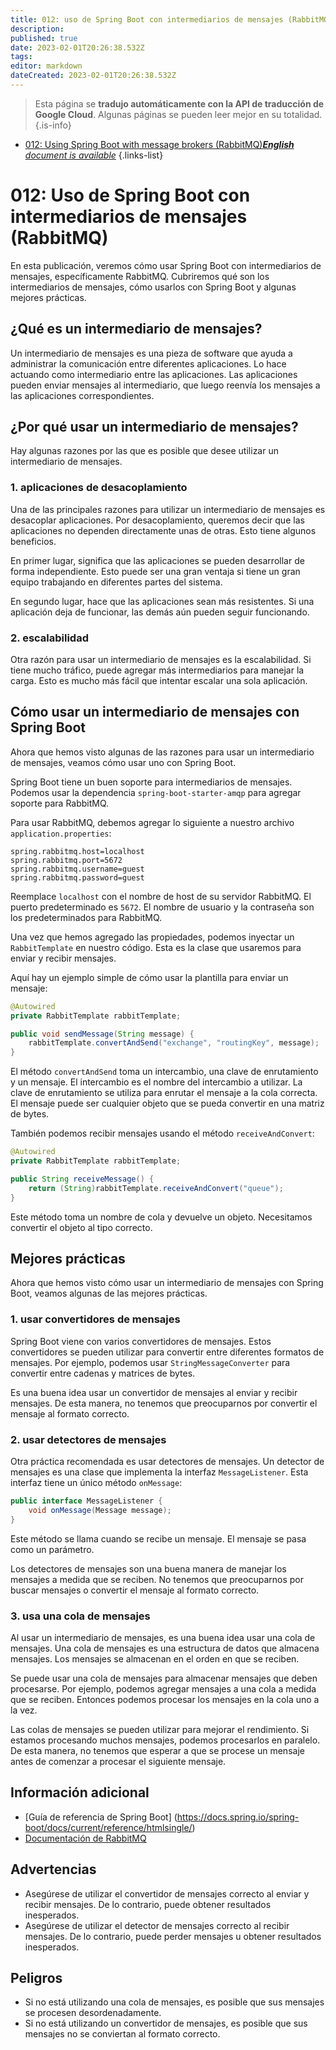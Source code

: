 ```yaml
---
title: 012: uso de Spring Boot con intermediarios de mensajes (RabbitMQ)
description: 
published: true
date: 2023-02-01T20:26:38.532Z
tags: 
editor: markdown
dateCreated: 2023-02-01T20:26:38.532Z
---
```


> Esta página se **tradujo automáticamente con la API de traducción de Google Cloud**.
Algunas páginas se pueden leer mejor en su totalidad.{.is-info}



- [012: Using Spring Boot with message brokers (RabbitMQ)***English** document is available*](/en/Knowledge-base/Spring-Boot/Learning/012-using-spring-boot-with-message-brokers-rabbitmq)
{.links-list}


# 012: Uso de Spring Boot con intermediarios de mensajes (RabbitMQ)

En esta publicación, veremos cómo usar Spring Boot con intermediarios de mensajes, específicamente RabbitMQ. Cubriremos qué son los intermediarios de mensajes, cómo usarlos con Spring Boot y algunas mejores prácticas.

## ¿Qué es un intermediario de mensajes?

Un intermediario de mensajes es una pieza de software que ayuda a administrar la comunicación entre diferentes aplicaciones. Lo hace actuando como intermediario entre las aplicaciones. Las aplicaciones pueden enviar mensajes al intermediario, que luego reenvía los mensajes a las aplicaciones correspondientes.

## ¿Por qué usar un intermediario de mensajes?

Hay algunas razones por las que es posible que desee utilizar un intermediario de mensajes.

### 1. aplicaciones de desacoplamiento

Una de las principales razones para utilizar un intermediario de mensajes es desacoplar aplicaciones. Por desacoplamiento, queremos decir que las aplicaciones no dependen directamente unas de otras. Esto tiene algunos beneficios.

En primer lugar, significa que las aplicaciones se pueden desarrollar de forma independiente. Esto puede ser una gran ventaja si tiene un gran equipo trabajando en diferentes partes del sistema.

En segundo lugar, hace que las aplicaciones sean más resistentes. Si una aplicación deja de funcionar, las demás aún pueden seguir funcionando.

### 2. escalabilidad

Otra razón para usar un intermediario de mensajes es la escalabilidad. Si tiene mucho tráfico, puede agregar más intermediarios para manejar la carga. Esto es mucho más fácil que intentar escalar una sola aplicación.

## Cómo usar un intermediario de mensajes con Spring Boot

Ahora que hemos visto algunas de las razones para usar un intermediario de mensajes, veamos cómo usar uno con Spring Boot.

Spring Boot tiene un buen soporte para intermediarios de mensajes. Podemos usar la dependencia `spring-boot-starter-amqp` para agregar soporte para RabbitMQ.

Para usar RabbitMQ, debemos agregar lo siguiente a nuestro archivo `application.properties`:

```properties
spring.rabbitmq.host=localhost
spring.rabbitmq.port=5672
spring.rabbitmq.username=guest
spring.rabbitmq.password=guest
```

Reemplace `localhost` con el nombre de host de su servidor RabbitMQ. El puerto predeterminado es `5672`. El nombre de usuario y la contraseña son los predeterminados para RabbitMQ.

Una vez que hemos agregado las propiedades, podemos inyectar un `RabbitTemplate` en nuestro código. Esta es la clase que usaremos para enviar y recibir mensajes.

Aquí hay un ejemplo simple de cómo usar la plantilla para enviar un mensaje:

```java
@Autowired
private RabbitTemplate rabbitTemplate;

public void sendMessage(String message) {
    rabbitTemplate.convertAndSend("exchange", "routingKey", message);
}
```

El método `convertAndSend` toma un intercambio, una clave de enrutamiento y un mensaje. El intercambio es el nombre del intercambio a utilizar. La clave de enrutamiento se utiliza para enrutar el mensaje a la cola correcta. El mensaje puede ser cualquier objeto que se pueda convertir en una matriz de bytes.

También podemos recibir mensajes usando el método `receiveAndConvert`:

```java
@Autowired
private RabbitTemplate rabbitTemplate;

public String receiveMessage() {
    return (String)rabbitTemplate.receiveAndConvert("queue");
}
```

Este método toma un nombre de cola y devuelve un objeto. Necesitamos convertir el objeto al tipo correcto.

## Mejores prácticas

Ahora que hemos visto cómo usar un intermediario de mensajes con Spring Boot, veamos algunas de las mejores prácticas.

### 1. usar convertidores de mensajes

Spring Boot viene con varios convertidores de mensajes. Estos convertidores se pueden utilizar para convertir entre diferentes formatos de mensajes. Por ejemplo, podemos usar `StringMessageConverter` para convertir entre cadenas y matrices de bytes.

Es una buena idea usar un convertidor de mensajes al enviar y recibir mensajes. De esta manera, no tenemos que preocuparnos por convertir el mensaje al formato correcto.

### 2. usar detectores de mensajes

Otra práctica recomendada es usar detectores de mensajes. Un detector de mensajes es una clase que implementa la interfaz `MessageListener`. Esta interfaz tiene un único método `onMessage`:

```java
public interface MessageListener {
    void onMessage(Message message);
}
```

Este método se llama cuando se recibe un mensaje. El mensaje se pasa como un parámetro.

Los detectores de mensajes son una buena manera de manejar los mensajes a medida que se reciben. No tenemos que preocuparnos por buscar mensajes o convertir el mensaje al formato correcto.

### 3. usa una cola de mensajes

Al usar un intermediario de mensajes, es una buena idea usar una cola de mensajes. Una cola de mensajes es una estructura de datos que almacena mensajes. Los mensajes se almacenan en el orden en que se reciben.

Se puede usar una cola de mensajes para almacenar mensajes que deben procesarse. Por ejemplo, podemos agregar mensajes a una cola a medida que se reciben. Entonces podemos procesar los mensajes en la cola uno a la vez.

Las colas de mensajes se pueden utilizar para mejorar el rendimiento. Si estamos procesando muchos mensajes, podemos procesarlos en paralelo. De esta manera, no tenemos que esperar a que se procese un mensaje antes de comenzar a procesar el siguiente mensaje.

## Información adicional

- [Guía de referencia de Spring Boot] (https://docs.spring.io/spring-boot/docs/current/reference/htmlsingle/)
- [Documentación de RabbitMQ](https://www.rabbitmq.com/documentation.html)

## Advertencias

- Asegúrese de utilizar el convertidor de mensajes correcto al enviar y recibir mensajes. De lo contrario, puede obtener resultados inesperados.
- Asegúrese de utilizar el detector de mensajes correcto al recibir mensajes. De lo contrario, puede perder mensajes u obtener resultados inesperados.

## Peligros

- Si no está utilizando una cola de mensajes, es posible que sus mensajes se procesen desordenadamente.
- Si no está utilizando un convertidor de mensajes, es posible que sus mensajes no se conviertan al formato correcto.